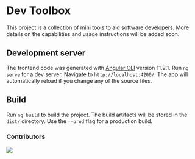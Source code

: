 # Dev Toolbox

This project is a collection of mini tools to aid software developers. More details on the capabilities and usage instructions will be added soon.

## Development server

The frontend code was generated with [Angular CLI](https://github.com/angular/angular-cli) version 11.2.1. Run `ng serve` for a dev server. Navigate to `http://localhost:4200/`. The app will automatically reload if you change any of the source files.

## Build

Run `ng build` to build the project. The build artifacts will be stored in the `dist/` directory. Use the `--prod` flag for a production build.

### Contributors

<a href = "https://github.com/techtocore/Dev-Toolbox/graphs/contributors">
<img src = "https://contrib.rocks/image?repo = techtocore/Dev-Toolbox"/>
</a>
